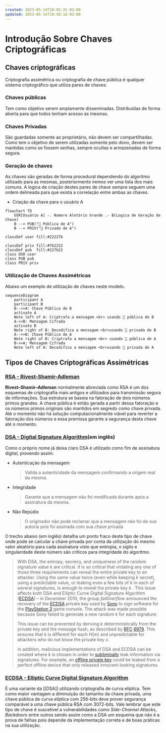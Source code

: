 ```yaml
---
created: 2023-05-14T20:02:31-03:00
updated: 2023-05-15T10:58:16-03:00
---
```

# Introdução Sobre Chaves Criptográficas 

## Chaves criptográficas 
Criptografia assimétrica ou criptografia de chave pública é qualquer sistema criptográfico que utiliza pares de chaves: 
### Chaves públicas
Tem como objetivo serem amplamente disseminadas. Distribuídas de forma aberta para que todos tenham acesso as mesmas.

### Chaves Privadas
São guardadas somente ao proprietário, não devem ser compartilhadas. Como tem o objetivo de serem utilizadas somente pelo dono, devem ser mantidas como se fossem senhas, sempre ocultas e  armazenadas de forma segura. 

### Geração de chaves 
As chaves são geradas de forma procedural dependendo do algoritmo utilizado para as mesmas, posteriormente iremos ver uma lista dos mais comuns. 
A logica de criação destes pares de chave sempre seguem uma ordem delineada para que exista a correlação entre ambas as chaves.

- Criação da chave para o usuário A
```mermaid 
flowchart TD
    USR[Usuário A] -. Numero Aletório Grande .- B(Logica de Geração de Chave)
    B --> PUB("🔑 Pública de A")
    B --> PRIV("🔑 Privada de A")

classDef user fill:#22227b

classDef priv fill:#7b2222
classDef pub  fill:#227b22
class USR user
class PUB pub
class PRIV priv
```

### Utilização de Chaves Assimétricas  
Abaixo um exemplo de utilização de chaves neste modelo.
```mermaid 
sequenceDiagram
    participant A
    participant B
    B-->>A: Chave Pública de B
    activate A
    Note left of A: Criptrafa a mensagem <br> usando 🔑 pública de B
    A->>B: Mensagem Cifrada
    activate B
    Note right of B: Decodifica a mensagem <br>usando 🔑 privada de B
    A-->>B: Chave Pública de A
    Note right of B: Criptrafa a mensagem <br> usando 🔑 pública de A
    B->>A: Mensagem Cifrada
    Note left of A: Decodifica a mensagem <br>usando 🔑 privada de A
```


## Tipos de Chaves Criptográficas Assimétricas
### [RSA - Rivest-Shamir-Adleman](https://pt.wikipedia.org/wiki/RSA_(sistema_criptogr%C3%A1fico))
**Rivest–Shamir–Adleman** normalmente abreviada como RSA é um dos esquemas de criptografia mais antigos e utilizados para transmissão segura de informações. 
Sua estrutura se baseia na fatoração de dois números primos grandes. A chave pública é então gerada a partir dessa fatoração e os números primos originais são mantidos em segredo como chave privada. Até o momento não há solução computacionalmente viável para reverter a fatoração dos números e essa premissa garante a segurança desta chave até o momento.

### [DSA - Digital Signature Algorithm](https://en.wikipedia.org/wiki/Digital_Signature_Algorithm)(em inglês)
Como o próprio nome já deixa claro DSA é utilizado como fim de assinatura digital, provendo assim:
- Autenticação da mensagem
  > Valida a autenticidade da mensagem confirmando a origem real da mesma.
- Integridade
  > Garante que a mensagem não foi modificada durante após a assinatura da mesma.
- Não Repúdio
  > O originador não pode reclamar que a mensagem não foi de sua autoria pois foi assinada com sua chave privada

O trecho abaixo (em inglês) detalha um ponto fraco deste tipo de chave onde pode se calcular a chave privada por conta da utilização do mesmo valor aleatório para cada assinatura visto que entropia, o sigilo e singularidade deste número são críticos para integridade do algoritmo.
> With DSA, the entropy, secrecy, and uniqueness of the random signature value $k$ are critical. It is so critical that violating any one of those three requirements can reveal the entire private key to an attacker. Using the same value twice (even while keeping $k$ secret), using a predictable value, or leaking even a few bits of $k$ in each of several signatures, is enough to reveal the private key $k$ .
> This issue affects both DSA and Elliptic Curve Digital Signature Algorithm ([ECDSA](https://en.wikipedia.org/wiki/ECDSA "ECDSA")) – in December 2010, the group _fail0verflow_ announced the recovery of the [ECDSA](https://en.wikipedia.org/wiki/ECDSA "ECDSA") private key used by [Sony](https://en.wikipedia.org/wiki/Sony "Sony") to sign software for the [PlayStation 3](https://en.wikipedia.org/wiki/PlayStation_3 "PlayStation 3") game console. The attack was made possible because Sony failed to generate a new random $k$ for each signature.
> 
> This issue can be prevented by deriving $k$ deterministically from the private key and the message hash, as described by [RFC](https://en.wikipedia.org/wiki/RFC_(identifier) "RFC (identifier)") [6979](https://datatracker.ietf.org/doc/html/rfc6979). This ensures that $k$ is different for each $H(m)$ and unpredictable for attackers who do not know the private key $x$.
> 
> In addition, malicious implementations of DSA and ECDSA can be created where $k$ is chosen in order to [subliminally](https://en.wikipedia.org/wiki/Subliminal_channel "Subliminal channel") leak information via signatures. For example, an [offline private key](https://en.wikipedia.org/wiki/Offline_private_key "Offline private key") could be leaked from a perfect offline device that only released innocent-looking signatures.

### [ECDSA - Elliptic Curve Digital Signature Algorithm](https://pt.wikipedia.org/wiki/ECDSA)
É uma variante da [[DSA]] utilizando criptografia de curva elíptica. Tem como maior vantagem a diminuição do tamanho da chave privada, uma chave pública de curva elíptica com 256-bits deve prover segurança comparável a uma chave pública RSA com 3072-bits. Vale lembrar que este tipo de chave é suscetível a vulnerabilidades como _Side-Channel Attacks_, _Backdoors_ entre outros sendo assim como a DSA um esquema que não é a prova de falhas pois depende da implementação correta e de boas práticas na sua utilização.

